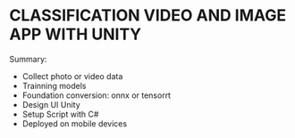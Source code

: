 <h1 color:"red">CLASSIFICATION VIDEO AND IMAGE APP WITH UNITY</h1>

Summary:
<ul>
  <li>Collect photo or video data</li>
  <li>Trainning models</li>
  <li>Foundation conversion: onnx or tensorrt</li>
  <li>Design UI Unity</li>
  <li>Setup Script with C#</li>
  <li>Deployed on mobile devices</li>
</ul>
